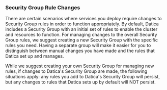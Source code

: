 ### Security Group Rule Changes
There are certain scenarios where services you deploy require changes to Security Group rules in order to function appropriately. By default, Datica includes a Security Group with an initial set of rules to enable the cluster and resources to function. For managing changes to the overall Security Group rules, we suggest creating a new Security Group with the specific rules you need. Having a separate group will make it easier for you to distinguish between manual changes you have made and the rules that Datica set up and manages.

While we suggest creating your own Security Group for managing new rules, if changes to Datica's Security Group are made, the following situations apply: any rules you add to Datica's Security Group will persist, but any changes to rules that Datica sets up by default will NOT persist.
